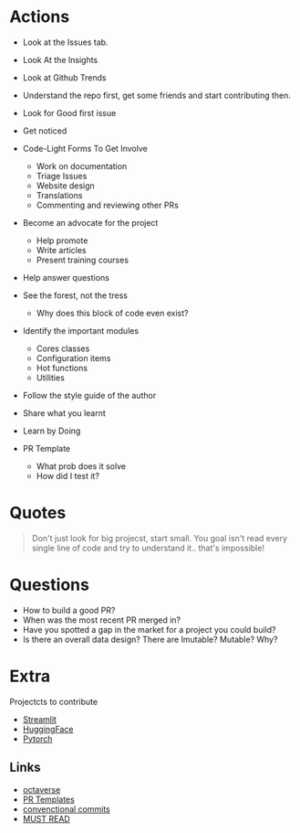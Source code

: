 # Actions

- Look at the Issues tab.
- Look At the Insights 
- Look at Github Trends
- Understand the repo first, get some friends and start contributing then.
- Look for Good first issue
- Get noticed
- Code-Light Forms To Get Involve
    - Work on documentation
    - Triage Issues
    - Website design
    - Translations
    - Commenting and reviewing other PRs
- Become an advocate for the project
    - Help promote
    - Write articles
    - Present training courses

- Help answer questions
- See the forest, not the tress
    - Why does this block of code even exist?

- Identify the important modules
    - Cores classes
    - Configuration items
    - Hot functions
    - Utilities

- Follow the style guide of the author
- Share what you learnt
- Learn by Doing
- PR Template
    - What prob does it solve
    - How did I test it?

# Quotes

> Don't just look for big projecst, start small.
> You goal isn't read every single line of code and try to understand it.. that's impossible!

# Questions

- How to build a good PR?
- When was the most recent PR merged in?
- Have you spotted a gap in the market for a project you could build?
- Is there an overall data design? There are Imutable? Mutable? Why?

# Extra

Projectcts to contribute

- [Streamlit](https://github.com/streamlit/streamlit/issues)
- [HuggingFace](https://github.com/huggingface/transformers/issues)
- [Pytorch](https://github.com/pytorch/pytorch)

## Links

- [octaverse](https://octoverse.github.com/)
- [PR Templates](https://axolo.co/blog/p/part-3-github-pull-request-template)
- [convenctional commits](https://www.conventionalcommits.org/en/v1.0.0/)
- [MUST READ](https://cprimozic.net/blog/fixing-a-bug-in-google-chrome/)
